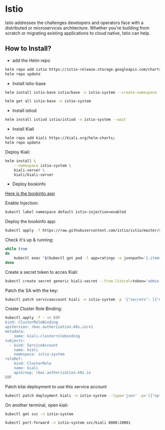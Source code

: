 # Istio

Istio addresses the challenges developers and operators face with a distributed or microservices architecture. Whether you're building from scratch or migrating existing applications to cloud native, Istio can help.

## How to Install?

- add the Helm repo

``` bash
helm repo add istio https://istio-release.storage.googleapis.com/charts;
helm repo update
```

- Install istio-base

``` bash
helm install istio-base istio/base -n istio-system --create-namespace
```

``` bash
helm get all istio-base -n istio-system
```

- Install istiod

``` bash
helm install istiod istio/istiod -n istio-system --wait
```

- Install Kiali

``` bash
helm repo add kiali https://kiali.org/helm-charts;
helm repo update
```

Deploy Kiali:

``` bash
helm install \
    --namespace istio-system \
    kiali-server \
    kiali/kiali-server
```

- Deploy bookinfo

[Here is the bookinto app](https://istio.io/latest/docs/examples/bookinfo/)

Enable Injection:

``` bash
kubectl label namespace default istio-injection=enabled
```

Deploy the bookinfo app:

``` bash
kubectl apply -f https://raw.githubusercontent.com/istio/istio/master/samples/bookinfo/platform/kube/bookinfo.yaml
```

Check it's up & running:

``` bash
while true
do
    kubectl exec "$(kubectl get pod -l app=ratings -o jsonpath='{.items[0].metadata.name}')" -c ratings -- curl -sS productpage:9080/productpage | grep -o "<title>.*</title>"
done
```

Create a secret token to acces Kiali:

``` bash
kubectl create secret generic kiali-secret --from-literal=token='admin' -n istio-system
```

Patch the SA with the key:

``` bash
kubectl patch serviceaccount kiali -n istio-system -p '{"secrets": [{"name": "kiali-secret"}]}'
```

Create Cluster Role Binding:

``` bash
kubectl apply -f - << EOF
kind: ClusterRoleBinding
apiVersion: rbac.authorization.k8s.io/v1
metadata:
    name: kiali-clusterrolebinding
subjects:
  - kind: ServiceAccount
    name: kiali
    namespace: istio-system
roleRef:
    kind: ClusterRole
    name: kiali
    apiGroup: rbac.authorization.k8s.io
EOF
```

Patch kilai deployment to use this service account

``` bash
kubectl patch deployment kiali -n istio-system --type='json' -p='[{"op": "replace", "path": "/spec/template/spec/serviceAccountName", "value": "kiali"}]'
```

On another terminal, open kiali:
``` bash
kubectl get svc -n istio-system
```

``` bash
kubectl port-forward -n istio-system svc/kiali 8080:20001
```